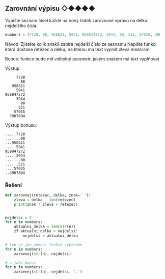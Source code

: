 ## Zarovnání výpisu ◇◆◆◆◆

Vypište seznam čísel každé na nový řádek zarovnané vpravo na délku nejdelšího čísla.

```python
numbers = [7728, 88, 958621, 5941, 959847272, 3944, 80, 521, 57035, 3967894]
```

Návod: Zjistěte kolik znaků zabírá nejdelší číslo ze seznamu
Napište funkci, která dostane řetězec a délku, na kterou má text vyplnit zleva mezerami

Bonus: funkce bude mít volitelný parametr, jakým znakem má text vyplňovat

Výstup:

```text
     7728
       88
   958621
     5941
959847272
     3944
       80
      521
    57035
  3967894
```

Výstup bonusu:

```text
.....7728
.......88
...958621
.....5941
959847272
.....3944
.......80
......521
....57035
..3967894
```

### Řešení

```python
def zarovnej(retezec, delka, znak=' '):
    zleva = delka - len(retezec)
    print(znak * zleva + retezec)


nejdelsi = 0
for n in numbers:
    aktualni_delka = len(str(n))
    if aktualni_delka > nejdelsi:
        nejdelsi = aktualni_delka

# ted uz jen pomoci funkce vypiseme
for n in numbers:
    zarovnej(str(n), nejdelsi)

# a jako bonus
for n in numbers:
    zarovnej(str(n), nejdelsi, '.')
```